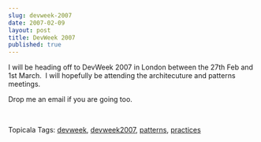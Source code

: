 ```yaml
---
slug: devweek-2007
date: 2007-02-09
layout: post
title: DevWeek 2007
published: true
---
```

<p>I will be heading off to DevWeek 2007 in London between the 27th Feb and 1st March.  I will hopefully be attending the architecuture and patterns meetings.</p> <p>Drop me an email if you are going too.</p> <p> </p> <div class="wlWriterSmartContent" style="padding-right: 0px; display: inline; padding-left: 0px; padding-bottom: 0px; margin: 0px; padding-top: 0px;">Topicala Tags: <a href="http:/www.topicala.com/tag/devweek" rel="tag">devweek</a>, <a href="http:/www.topicala.com/tag/devweek2007" rel="tag">devweek2007</a>, <a href="http:/www.topicala.com/tag/patterns" rel="tag">patterns</a>, <a href="http:/www.topicala.com/tag/practices" rel="tag">practices</a>
</div><div class="blogger-post-footer"><img class="posterous_download_image" src="https://blogger.googleusercontent.com/tracker/8109338-7324524798338880498?l=www.kinlan.co.uk%2Findex.html" height="1" alt="" width="1" /></div>

